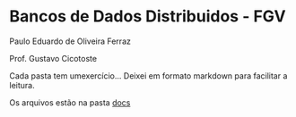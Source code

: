 # Bancos de Dados Distribuidos - FGV

Paulo Eduardo de Oliveira Ferraz

Prof. Gustavo Cicotoste

Cada pasta tem umexercício... Deixei em formato markdown para facilitar a leitura.

Os arquivos estão na pasta [docs](./docs/)
